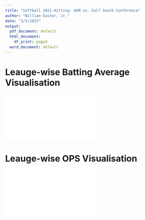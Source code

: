 ```yaml
---
title: "Softball 2022 Hitting: AUM vs. Gulf South Conference"
author: "William Easter, Jr."
date: "3/5/2023"
output:
  pdf_document: default
  html_document:
    df_print: paged
  word_document: default
---
```









# Leauge-wise Batting Average Visualisation
![](GSC-Sofball-2022_files/figure-latex/unnamed-chunk-2-1.pdf)<!-- --> 
# Leauge-wise OPS Visualisation

![](GSC-Sofball-2022_files/figure-latex/unnamed-chunk-3-1.pdf)<!-- --> 


